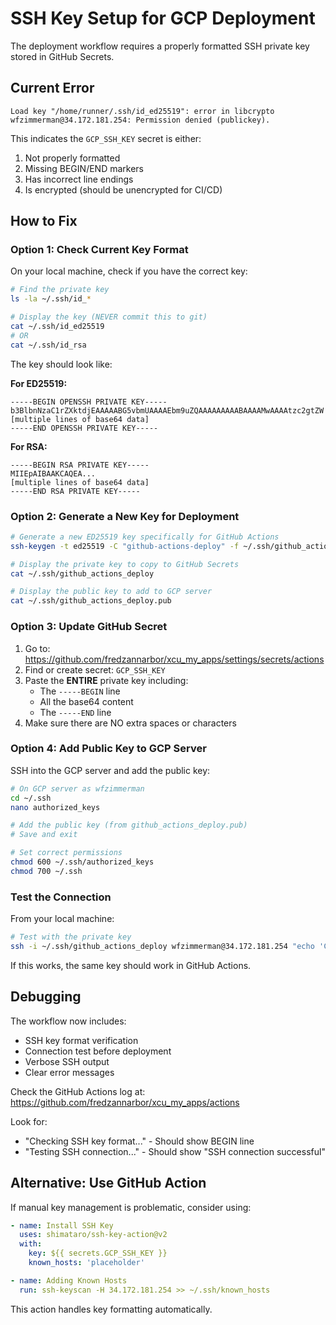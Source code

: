 # SSH Key Setup for GCP Deployment

The deployment workflow requires a properly formatted SSH private key stored in GitHub Secrets.

## Current Error

```
Load key "/home/runner/.ssh/id_ed25519": error in libcrypto
wfzimmerman@34.172.181.254: Permission denied (publickey).
```

This indicates the `GCP_SSH_KEY` secret is either:
1. Not properly formatted
2. Missing BEGIN/END markers
3. Has incorrect line endings
4. Is encrypted (should be unencrypted for CI/CD)

## How to Fix

### Option 1: Check Current Key Format

On your local machine, check if you have the correct key:

```bash
# Find the private key
ls -la ~/.ssh/id_*

# Display the key (NEVER commit this to git)
cat ~/.ssh/id_ed25519
# OR
cat ~/.ssh/id_rsa
```

The key should look like:

**For ED25519:**
```
-----BEGIN OPENSSH PRIVATE KEY-----
b3BlbnNzaC1rZXktdjEAAAAABG5vbmUAAAAEbm9uZQAAAAAAAAABAAAAMwAAAAtzc2gtZW
[multiple lines of base64 data]
-----END OPENSSH PRIVATE KEY-----
```

**For RSA:**
```
-----BEGIN RSA PRIVATE KEY-----
MIIEpAIBAAKCAQEA...
[multiple lines of base64 data]
-----END RSA PRIVATE KEY-----
```

### Option 2: Generate a New Key for Deployment

```bash
# Generate a new ED25519 key specifically for GitHub Actions
ssh-keygen -t ed25519 -C "github-actions-deploy" -f ~/.ssh/github_actions_deploy -N ""

# Display the private key to copy to GitHub Secrets
cat ~/.ssh/github_actions_deploy

# Display the public key to add to GCP server
cat ~/.ssh/github_actions_deploy.pub
```

### Option 3: Update GitHub Secret

1. Go to: https://github.com/fredzannarbor/xcu_my_apps/settings/secrets/actions
2. Find or create secret: `GCP_SSH_KEY`
3. Paste the **ENTIRE** private key including:
   - The `-----BEGIN` line
   - All the base64 content
   - The `-----END` line
4. Make sure there are NO extra spaces or characters

### Option 4: Add Public Key to GCP Server

SSH into the GCP server and add the public key:

```bash
# On GCP server as wfzimmerman
cd ~/.ssh
nano authorized_keys

# Add the public key (from github_actions_deploy.pub)
# Save and exit

# Set correct permissions
chmod 600 ~/.ssh/authorized_keys
chmod 700 ~/.ssh
```

### Test the Connection

From your local machine:

```bash
# Test with the private key
ssh -i ~/.ssh/github_actions_deploy wfzimmerman@34.172.181.254 "echo 'Connection successful'"
```

If this works, the same key should work in GitHub Actions.

## Debugging

The workflow now includes:
- SSH key format verification
- Connection test before deployment
- Verbose SSH output
- Clear error messages

Check the GitHub Actions log at:
https://github.com/fredzannarbor/xcu_my_apps/actions

Look for:
- "Checking SSH key format..." - Should show BEGIN line
- "Testing SSH connection..." - Should show "SSH connection successful"

## Alternative: Use GitHub Action

If manual key management is problematic, consider using:

```yaml
- name: Install SSH Key
  uses: shimataro/ssh-key-action@v2
  with:
    key: ${{ secrets.GCP_SSH_KEY }}
    known_hosts: 'placeholder'

- name: Adding Known Hosts
  run: ssh-keyscan -H 34.172.181.254 >> ~/.ssh/known_hosts
```

This action handles key formatting automatically.
